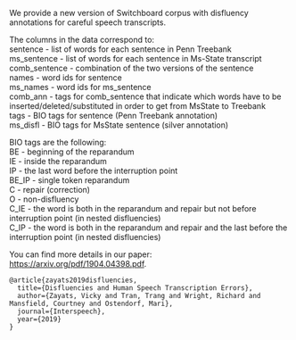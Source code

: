 We provide a new version of Switchboard corpus with disfluency annotations for careful speech transcripts.

The columns in the data correspond to:<br>
sentence -            list of words for each sentence in Penn Treebank <br>
ms\_sentence -      list of words for each sentence in Ms-State transcript <br>
comb\_sentence -   combination of the two versions of the sentence <br>
names -                word ids for sentence <br>
ms\_names  -         word ids for ms\_sentence <br>
comb\_ann  -          tags for comb\_sentence that indicate which words have to be inserted/deleted/substituted in order to get from MsState to Treebank <br>
tags -         BIO tags for sentence (Penn Treebank annotation) <br>
ms\_disfl -    BIO tags for MsState sentence (silver annotation) 

BIO tags are the following: <br>
BE - beginning of the reparandum <br>
IE - inside the reparandum <br>
IP - the last word before the interruption point <br>
BE\_IP - single token reparandum <br>
C - repair (correction) <br>
O - non-disfluency <br>
C\_IE - the word is both in the reparandum and repair but not before interruption point (in nested disfluencies) <br>
C\_IP - the word is both in the reparandum and repair and the last before the interruption point (in nested disfluencies) <br>

You can find more details in our paper: https://arxiv.org/pdf/1904.04398.pdf.


```
@article{zayats2019disfluencies,
  title={Disfluencies and Human Speech Transcription Errors},
  author={Zayats, Vicky and Tran, Trang and Wright, Richard and Mansfield, Courtney and Ostendorf, Mari},
  journal={Interspeech},
  year={2019}
}
```

